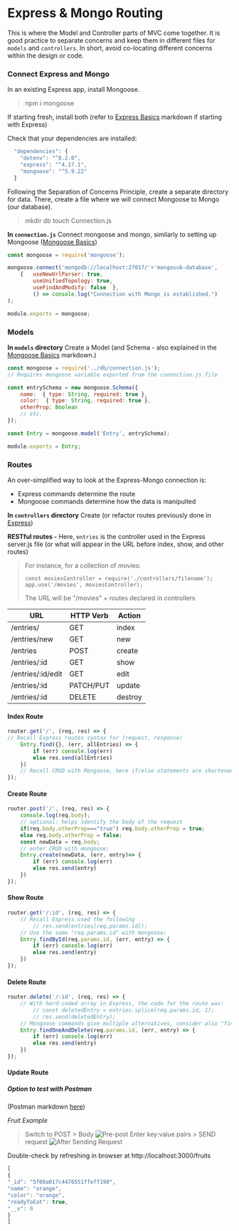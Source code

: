 # Express & Mongo Routing

This is where the Model and Controller parts of MVC come together. It is good practice to separate concerns and keep them in different files for `models` and `controllers`. In short, avoid co-locating different concerns within the design or code.

### Connect Express and Mongo

In an existing Express app, install Mongoose.

> npm i mongoose

If starting fresh, install both (refer to [Express Basics](https://github.com/tflosse/Cheat-Sheets/blob/master/Server-Side-Guides/Basics-Express.md) markdown if starting with Express)

Check that your dependencies are installed:
```js
  "dependencies": {
    "dotenv": "^8.2.0",
    "express": "^4.17.1",
    "mongoose": "^5.9.22"
  }
  ```

Following the Separation of Concerns Principle, create a separate directory for data. There, create a file where we will connect Mongoose to Mongo (our database).
> mkdir db
> touch Connection.js

**In `connection.js`**
Connect mongoose and mongo, similarly to setting up Mongoose ([Mongoose Basics](https://github.com/tflosse/Cheat-Sheets/blob/master/Server-Side-Guides/Basics-Mongoose.md))

```js
const mongoose = require('mongoose');

mongoose.connect('mongodb://localhost:27017/'+'mongosub-database',  
    {   useNewUrlParser: true, 
        useUnifiedTopology: true, 
        useFindAndModify: false  }, 
        () => console.log("Connection with Mongo is established.")
);

module.exports = mongoose;
```
### Models
**In `models` directory**
Create a Model (and Schema - also explained in the [Mongoose Basics](https://github.com/tflosse/Cheat-Sheets/blob/master/Server-Side-Guides/Basics-Mongoose.md) markdown.)

```js
const mongoose = require('../db/connection.js');
// Requires mongoose variable exported from the connection.js file

const entrySchema = new mongoose.Schema({
    name:  { type: String, required: true },
    color:  { type: String, required: true },
    otherProp: Boolean
    // etc.
});

const Entry = mongoose.model('Entry', entrySchema);

module.exports = Entry;
```

### Routes

An over-simplified way to look at the Express-Mongo connection is:
- Express commands determine the route
- Mongoose commands determine how the data is manipulted

**In `controllers` directory**
Create (or refactor routes previously done in [Express](https://github.com/tflosse/Cheat-Sheets/blob/master/Server-Side-Guides/Basics-Express.md))

**RESTful routes -** Here, `entries` is the controller used in the Express server.js file (or what will appear in the URL before index, show, and other routes)
> For instance, for a collection of movies:
>   ```
>   const moviesController = require('./controllers/filename');
>   app.use('/movies', moviesController);
>   ```
> The URL will be "/movies" + routes declared in controllers


| URL | HTTP Verb |  Action |
|------------|-------------|------------|
| /entries/         | GET | index |
| /entries/new      | GET | new |  
| /entries          | POST | create | 
| /entries/:id      | GET | show |      
| /entries/:id/edit | GET | edit |     
| /entries/:id      | PATCH/PUT | update |   
| /entries/:id      | DELETE | destroy |

#### Index Route
```js
router.get('/', (req, res) => {
// Recall Express routes syntax for (request, response)
    Entry.find({}, (err, allEntries) => {
        if (err) console.log(err)
        else res.send(allEntries)
    })
    // Recall CRUD with Mongoose, here if/else statements are shortened to avoid unnecessary {}
});
```

#### Create Route
```js
router.post('/', (req, res) => {
    console.log(req.body);
    // optional: helps identify the body of the request
    if(req.body.otherProp==="true") req.body.otherProp = true;
    else req.body.otherProp = false;
    const newData = req.body;
    // enter CRUD with mongoose:
    Entry.create(newData, (err, entry)=> {
        if (err) console.log(err)
        else res.send(entry)
    })
});
```

#### Show Route
```js
router.get('/:id', (req, res) => {
    // Recall Express used the following
        // res.send(entries[req.params.id]);
    // Use the same "req.params.id" with mongoose:
    Entry.findById(req.params.id, (err, entry) => {
        if (err) console.log(err)
        else res.send(entry)
    })
});
```

#### Delete Route
```js
router.delete('/:id', (req, res) => {
    // With hard-coded array in Express, the code for the route was:
        // const deletedEntry = entries.splice(req.params.id, 1);
        // res.send(deletedEntry);
    // Mongoose commands give multiple alternatives, consider also "findByIdAndDelete" as well as "Remove" commends
    Entry.findOneAndDelete(req.params.id, (err, entry) => {
        if (err) console.log(err)
        else res.send(entry)
    })
});
```

#### Update Route


##### *Option* to test with Postman
(Postman markdown [here](https://github.com/tflosse/Cheat-Sheets/blob/master/Server-Side-Guides/Postman.md))

*Fruit Example*
> Switch to POST > Body
![Pre-post](https://i.imgur.com/KjnOKCK.png)
> Enter key:value pairs > SEND request
![After Sending Request](https://i.imgur.com/G63E7PJ.png)

Double-check by refreshing in browser at http://localhost:3000/fruits
```js
[
{
"_id": "5f08a017c4476551ffeff190",
"name": "orange",
"color": "orange",
"readyToEat": true,
"__v": 0
}
]
```
